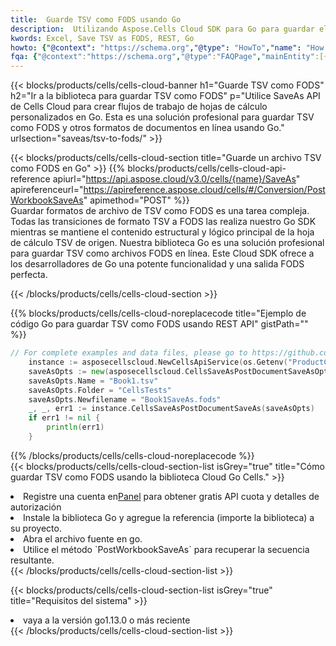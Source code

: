 ```yaml
---
title:  Guarde TSV como FODS usando Go
description:  Utilizando Aspose.Cells Cloud SDK para Go para guardar el archivo en formato TSV como archivo en formato FODS.
kwords: Excel, Save TSV as FODS, REST, Go
howto: {"@context": "https://schema.org","@type": "HowTo","name": "How to save TSV as FODS using the Cells Cloud Go library.","description": "How to save TSV as FODS using the Cells Cloud Go library.","image": {"@type": "ImageObject"},"url": "/go/saveas/tsv-to-fods/","step": [{ "@type": "HowToStep","name": "How to save TSV as FODS using the Cells Cloud Go library. step 1", "image": {"@type": "ImageObject",},"url": "/go/saveas/tsv-to-fods/","text": "Register an account at <a href='https://dashboard.aspose.cloud/'>Dashboard</a> to get free API quota & authorization details",},{ "@type": "HowToStep","name": "How to save TSV as FODS using the Cells Cloud Go library. step 1", "image": {"@type": "ImageObject",},"url": "/go/saveas/tsv-to-fods/","text": "Install Go library and add the reference (import the library) to your project.",},{ "@type": "HowToStep","name": "How to save TSV as FODS using the Cells Cloud Go library. step 1", "image": {"@type": "ImageObject",},"url": "/go/saveas/tsv-to-fods/","text": "Open the source file in go.",},{ "@type": "HowToStep","name": "How to save TSV as FODS using the Cells Cloud Go library. step 1", "image": {"@type": "ImageObject",},"url": "/go/saveas/tsv-to-fods/","text": "Use the `PostWorkbookSaveAs` method to retrieve the resulting stream.",}, ],"supply": {"@type": "HowToSupply","name": "document"},"tool": [{"@type": "HowToTool","name": "Goland, Visual Studio Code, Eclipse"},{"@type": "HowToTool","name": "Aspose Cells"}],"totalTime": "PT6M"}
fqa: {"@context":"https://schema.org","@type":"FAQPage","mainEntity":[{"@type":"Question","name":"Why save file as other formats file in C# using REST API?","acceptedAnswer":{"@type":"Answer","text":"Documents are encoded in many ways, and some files may be incompatible with the software you use. To open and read such files, just save them as appropriate file formats.<br/><ol><li>Install .NET SDK and add the reference (import the library) to your project.</li><li>Open the source file in C# using REST API.</li><li>Call the PostWorkbookSaveAsRequest() method, passing an output filename with required extension.</li><li>Get the result of save as a separate file.</li></ol>"}},{"@type":"Question","name":"What file formats can I save as with your C# library?","acceptedAnswer":{"@type":"Answer","text":"We support a variety of file formats for conversion using .NET library, including XLSX, Excel, xls , PDF, CSV, HTML, Markdown, XML, PNG, JPG, TIFF, Json, TXT and many more."}},{"@type":"Question","name":"What is the maximum allowed file size for conversion using this .NET library?","acceptedAnswer":{"@type":"Answer","text":"There are no file size limits for format conversions using .NET library."}}]}
---
```

{{< blocks/products/cells/cells-cloud-banner h1="Guarde TSV como FODS" h2="Ir a la biblioteca para guardar TSV como FODS" p="Utilice SaveAs API de Cells Cloud para crear flujos de trabajo de hojas de cálculo personalizados en Go. Esta es una solución profesional para guardar TSV como FODS y otros formatos de documentos en línea usando Go." urlsection="saveas/tsv-to-fods/" >}}

{{< blocks/products/cells/cells-cloud-section title="Guarde un archivo TSV como FODS en Go" >}}
{{% blocks/products/cells/cells-cloud-api-reference apiurl="https://api.aspose.cloud/v3.0/cells/{name}/SaveAs" apireferenceurl="https://apireference.aspose.cloud/cells/#/Conversion/PostWorkbookSaveAs" apimethod="POST" %}}
<br/>
Guardar formatos de archivo de TSV como FODS es una tarea compleja. Todas las transiciones de formato TSV a FODS las realiza nuestro Go SDK mientras se mantiene el contenido estructural y lógico principal de la hoja de cálculo TSV de origen. Nuestra biblioteca Go es una solución profesional para guardar TSV como archivos FODS en línea. Este Cloud SDK ofrece a los desarrolladores de Go una potente funcionalidad y una salida FODS perfecta.

{{< /blocks/products/cells/cells-cloud-section >}}

{{% blocks/products/cells/cells-cloud-noreplacecode title="Ejemplo de código Go para guardar TSV como FODS usando REST API" gistPath="" %}}
  
```go
// For complete examples and data files, please go to https://github.com/aspose-cells-cloud/aspose-cells-cloud-go/
    instance := asposecellscloud.NewCellsApiService(os.Getenv("ProductClientId"), os.Getenv("ProductClientSecret"))
    saveAsOpts := new(asposecellscloud.CellsSaveAsPostDocumentSaveAsOpts)
    saveAsOpts.Name = "Book1.tsv"
    saveAsOpts.Folder = "CellsTests"
    saveAsOpts.Newfilename = "Book1SaveAs.fods"
    _, _, err1 := instance.CellsSaveAsPostDocumentSaveAs(saveAsOpts)
    if err1 != nil {
	    println(err1)
    }
```
  
{{% /blocks/products/cells/cells-cloud-noreplacecode %}}
<br/>
{{< blocks/products/cells/cells-cloud-section-list isGrey="true" title="Cómo guardar TSV como FODS usando la biblioteca Cloud Go Cells." >}}
<li> Registre una cuenta en<a href="https://dashboard.aspose.cloud/">Panel</a> para obtener gratis API cuota y detalles de autorización</li>
<li>Instale la biblioteca Go y agregue la referencia (importe la biblioteca) a su proyecto.</li>
<li>Abra el archivo fuente en go.</li>
<li>Utilice el método `PostWorkbookSaveAs` para recuperar la secuencia resultante.</li>
{{< /blocks/products/cells/cells-cloud-section-list >}}

{{< blocks/products/cells/cells-cloud-section-list isGrey="true" title="Requisitos del sistema" >}}
<li>vaya a la versión go1.13.0 o más reciente</li>
{{< /blocks/products/cells/cells-cloud-section-list >}}
